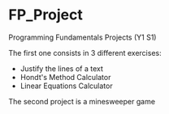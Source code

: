 # FP_Project
Programming Fundamentals Projects (Y1 S1)

The first one consists in 3 different exercises: 
  *   Justify the lines of a text
  *   Hondt's Method Calculator
  *   Linear Equations Calculator

The second project is a minesweeper game
